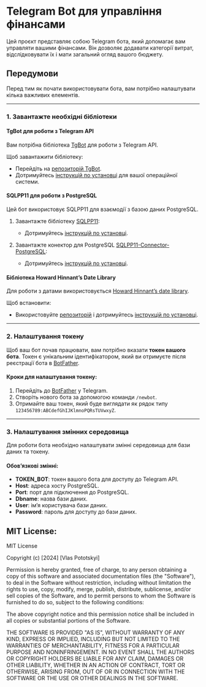# Telegram Bot для управління фінансами

Цей проєкт представляє собою Telegram бота, який допомагає вам управляти вашими фінансами. Він дозволяє додавати категорії витрат, відслідковувати їх і мати загальний огляд вашого бюджету.

## Передумови

Перед тим як почати використовувати бота, вам потрібно налаштувати кілька важливих елементів.

---

### 1. Завантажте необхідні бібліотеки

#### TgBot для роботи з Telegram API

Вам потрібна бібліотека [TgBot](https://github.com/reo7sp/tgbot-cpp) для роботи з Telegram API.

Щоб завантажити бібліотеку:
- Перейдіть на [репозиторій TgBot](https://github.com/reo7sp/tgbot-cpp).
- Дотримуйтесь [інструкцій по установці](https://github.com/reo7sp/tgbot-cpp/wiki) для вашої операційної системи.

#### SQLPP11 для роботи з PostgreSQL

Цей бот використовує SQLPP11 для взаємодії з базою даних PostgreSQL.

1. Завантажте бібліотеку [SQLPP11](https://github.com/rbock/sqlpp11):
    - Дотримуйтесь [інструкцій по установці](https://github.com/rbock/sqlpp11#installation).

2. Завантажте конектор для PostgreSQL [SQLPP11-Connector-PostgreSQL](https://github.com/matthijs/sqlpp11-connector-postgresql):
    - Дотримуйтесь [інструкцій по установці](https://github.com/matthijs/sqlpp11-connector-postgresql#installation).

#### Бібліотека Howard Hinnant’s Date Library

Для роботи з датами використовується [Howard Hinnant’s date library](https://github.com/HowardHinnant/date).

Щоб встановити:
- Використовуйте [репозиторій](https://github.com/HowardHinnant/date) і дотримуйтесь [інструкцій по установці](https://howardhinnant.github.io/date/date.html).

---

### 2. Налаштування токену

Щоб ваш бот почав працювати, вам потрібно вказати **токен вашого бота**. Токен є унікальним ідентифікатором, який ви отримуєте після реєстрації бота в [BotFather](https://core.telegram.org/bots#botfather).

#### Кроки для налаштування токену:

1. Перейдіть до [BotFather](https://core.telegram.org/bots#botfather) у Telegram.
2. Створіть нового бота за допомогою команди `/newbot`.
3. Отримайте ваш токен, який буде виглядати як рядок типу `123456789:ABCdefGhIJKlmnoPQRsTUVwxyZ`.

---

### 3. Налаштування змінних середовища

Для роботи бота необхідно налаштувати змінні середовища для бази даних та токену.

#### Обов’язкові змінні:

- **TOKEN_BOT**: токен вашого бота для доступу до Telegram API.
- **Host**: адреса хосту PostgreSQL.
- **Port**: порт для підключення до PostgreSQL.
- **Dbname**: назва бази даних.
- **User**: ім’я користувача бази даних.
- **Password**: пароль для доступу до бази даних.

## MIT License:

MIT License

Copyright (c) [2024] [Vlas Pototskyi]

Permission is hereby granted, free of charge, to any person obtaining a copy
of this software and associated documentation files (the "Software"), to deal
in the Software without restriction, including without limitation the rights
to use, copy, modify, merge, publish, distribute, sublicense, and/or sell
copies of the Software, and to permit persons to whom the Software is
furnished to do so, subject to the following conditions:

The above copyright notice and this permission notice shall be included in all
copies or substantial portions of the Software.

THE SOFTWARE IS PROVIDED "AS IS", WITHOUT WARRANTY OF ANY KIND, EXPRESS OR
IMPLIED, INCLUDING BUT NOT LIMITED TO THE WARRANTIES OF MERCHANTABILITY,
FITNESS FOR A PARTICULAR PURPOSE AND NONINFRINGEMENT. IN NO EVENT SHALL THE
AUTHORS OR COPYRIGHT HOLDERS BE LIABLE FOR ANY CLAIM, DAMAGES OR OTHER
LIABILITY, WHETHER IN AN ACTION OF CONTRACT, TORT OR OTHERWISE, ARISING FROM,
OUT OF OR IN CONNECTION WITH THE SOFTWARE OR THE USE OR OTHER DEALINGS IN THE
SOFTWARE.



